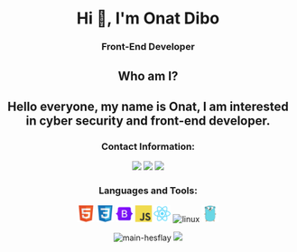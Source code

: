 <h1 align="center">Hi 👋, I'm Onat Dibo</h1>
<h3 align="center">Front-End Developer</h3>
<h2 align="center">Who am I?<h2>
<p align="center">Hello everyone, my name is Onat, I am interested in cyber security and front-end developer.</p>
    
<h3 align="center">Contact Information:</h3>
<p align="center">
  <a href="https://hesflay.medium.com/"><img src="https://img.shields.io/badge/medium-9146FF.svg?style=for-the-badge&logo=medium&logoColor=white"/></a>
  <a href="https://linkedin.com/in/onat-dibo-7205aa213"><img src="https://img.shields.io/badge/linkedin-0077B5.svg?style=for-the-badge&logo=linkedin&logoColor=white"/></a>
  <a href="https://twitter.com/hesflay" target="_blank"><img src="https://img.shields.io/badge/twitter-1DA1F2.svg?style=for-the-badge&logo=twitter&logoColor=white"/></a>
</p>


<h3 align="center">Languages and Tools:</h3>
<p align="center">
 
<img src="https://raw.githubusercontent.com/devicons/devicon/master/icons/html5/html5-original.svg" alt="html5" width="30" height="30"/>
<img src="https://raw.githubusercontent.com/devicons/devicon/master/icons/css3/css3-original.svg" alt="css3" width="30" height="30"/>
<img src="https://raw.githubusercontent.com/devicons/devicon/master/icons/bootstrap/bootstrap-original.svg" alt="bootstrap" width="30" height="30"/>
<img src="https://raw.githubusercontent.com/devicons/devicon/master/icons/javascript/javascript-original.svg" alt="javascript" width="30" height="30"/>
<img src="https://raw.githubusercontent.com/devicons/devicon/master/icons/react/react-original.svg" alt="react" width="30" height="30"/>
<img src="https://www.vectorlogo.zone/logos/linux/linux-icon.svg" alt="linux" width="30" height="30"/>
<img src="https://raw.githubusercontent.com/devicons/devicon/master/icons/go/go-original.svg" alt="golang" width="30" height="30"/>

</p>


<p align="center">
<img src="https://github-readme-stats.vercel.app/api/top-langs/?username=onatdibo&layout=compact&hide=html&theme=radical" alt="main-hesflay"/>
<img height="170em" src="https://github-readme-stats.vercel.app/api?username=onatdibo&include_all_commits=true&count_private=true&show_icons=true&theme=radical"/>

</p>
